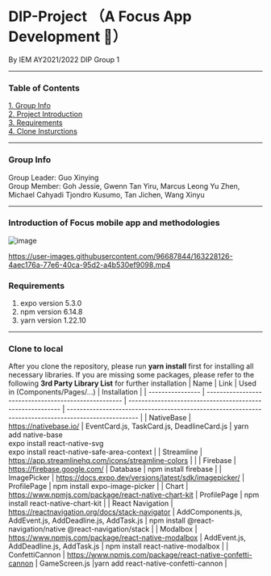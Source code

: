 # DIP-Project （A Focus App Development 📅）

By IEM AY2021/2022 DIP Group 1
***

### Table of Contents
[1. Group Info](#Group-Info)  
[2. Project Introduction](#Introduction-of-Focus-mobile-app-and-methodologies)  
[3. Requirements](#Requirements)  
[4. Clone Insturctions](#Clone-to-local)  


***

### Group Info
 Group Leader: Guo Xinying  
 Group Member: Goh Jessie, Gwenn Tan Yiru, Marcus Leong Yu Zhen, Michael Cahyadi Tjondro Kusumo, Tan Jichen, Wang Xinyu   
               
***
### Introduction of Focus mobile app and methodologies
![image](https://github.com/GXYnoz/DIP-Project/blob/master/Reports/group1_publicity_poster.png)


https://user-images.githubusercontent.com/96687844/163228126-4aec176a-77e6-40ca-95d2-a4b530ef9098.mp4





### Requirements
1. expo version 5.3.0  
2. npm version 6.14.8  
3. yarn version 1.22.10  
***

### Clone to local
After you clone the repository, please run **yarn install** first for installing all necessary libraries. If you are missing some packages, please refer to the following **3rd Party Library List** for further installation
| Name             | Link                                                 | Used in (Components/Pages/...)                            | Installation                                                                                         |
| ---------------- | ---------------------------------------------------- | --------------------------------------------------------- | ---------------------------------------------------------------------------------------------------- |
| NativeBase       | https://nativebase.io/                               | EventCard.js, TaskCard.js, DeadlineCard.js                | yarn add native-base<br>expo install react-native-svg<br>expo install react-native-safe-area-context |
| Streamline       | https://app.streamlinehq.com/icons/streamline-colors |                                                           |
| Firebase         | https://firebase.google.com/                         | Database                                                  | npm install firebase                                                                                 |
| ImagePicker      | https://docs.expo.dev/versions/latest/sdk/imagepicker/ | ProfilePage                     | npm install expo-image-picker                                                                        |
| Chart            | https://www.npmjs.com/package/react-native-chart-kit                 | ProfilePage       | npm install react-native-chart-kit                                                                   |
| React Navigation | https://reactnavigation.org/docs/stack-navigator     | AddComponents.js, AddEvent.js, AddDeadline.js, AddTask.js | npm install @react-navigation/native @react-navigation/stack                                         |
| Modalbox         | https://www.npmjs.com/package/react-native-modalbox  | AddEvent.js, AddDeadline.js, AddTask.js                   | npm install react-native-modalbox                                                                    |
| ConfettiCannon         | https://www.npmjs.com/package/react-native-confetti-cannon  | GameScreen.js |yarn add react-native-confetti-cannon |
